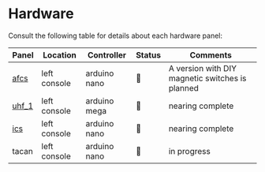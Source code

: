 # Hardware
Consult the following table for details about each hardware panel:

| Panel                                         | Location      | Controller   | Status                  | Comments                                          |
| --------------------------------------------- | ------------- | ------------ | ----------------------- | ------------------------------------------------- |
| [afcs](/panels/pilot/left_console/afcs/)      | left console  | arduino nano | :white_square_button:   | A version with DIY magnetic switches is planned   |
| [uhf_1](/panels/pilot/left_console/uhf_1)     | left console  | arduino mega | :white_square_button:   | nearing complete                                  |
| [ics](/panels/pilot/left_console/ics/)        | left console  | arduino nano | :white_square_button:   | nearing complete                                  |
| tacan                                         | left console  | arduino nano | :black_square_button:   | in progress                                       |
